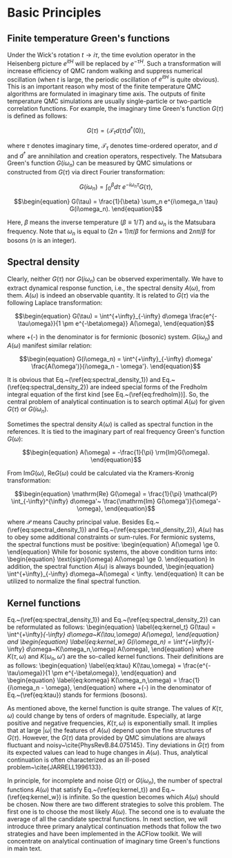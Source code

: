 # Basic Principles

## Finite temperature Green's functions

Under the Wick's rotation $t \to i\tau$, the time evolution operator in the Heisenberg picture $e^{itH}$ will be replaced by $e^{-\tau H}$. Such a transformation will increase efficiency of QMC random walking and suppress numerical oscillation (when $t$ is large, the periodic oscillation of $e^{itH}$ is quite obvious). This is an important reason why most of the finite temperature QMC algorithms are formulated in imaginary time axis. The outputs of finite temperature QMC simulations are usually single-particle or two-particle correlation functions. For example, the imaginary time Green's function $G(\tau)$ is defined as follows: 
```math
\begin{equation}
G(\tau) = \langle \mathcal{T}_{\tau} d(\tau) d^{\dagger}(0) \rangle,
\end{equation}
```
where $\tau$ denotes imaginary time, $\mathcal{T}_{\tau}$ denotes time-ordered operator, and $d$ and $d^{\dagger}$ are annihilation and creation operators, respectively. The Matsubara Green's function $G(i\omega_n)$ can be measured by QMC simulations or constructed from $G(\tau)$ via direct Fourier transformation:
```math
\begin{equation}
G(i\omega_n) = \int^{\beta}_0 d\tau~e^{-i\omega_n \tau} G(\tau),
\end{equation}
```
```math
\begin{equation}
G(\tau) = \frac{1}{\beta} \sum_n e^{i\omega_n \tau} G(i\omega_n).
\end{equation}
```
Here, $\beta$ means the inverse temperature ($\beta \equiv 1/T$) and $\omega_n$ is the Matsubara frequency. Note that $\omega_n$ is equal to $(2n + 1) \pi / \beta$ for fermions and $2n\pi/ \beta$ for bosons ($n$ is an integer).

## Spectral density

Clearly, neither $G(\tau)$ nor $G(i\omega_n)$ can be observed experimentally. We have to extract dynamical response function, i.e., the spectral density $A(\omega)$, from them. $A(\omega)$ is indeed an observable quantity. It is related to $G(\tau)$ via the following Laplace transformation:
```math
\begin{equation}
G(\tau) = \int^{+\infty}_{-\infty} d\omega \frac{e^{-\tau\omega}}{1 \pm e^{-\beta\omega}} A(\omega),
\end{equation}
```
where +(-) in the denominator is for fermionic (bosonic) system. $G(i\omega_n)$ and $A(\omega)$ manifest similar relation:
```math
\begin{equation}
G(i\omega_n) = \int^{+\infty}_{-\infty} d\omega' \frac{A(\omega')}{i\omega_n - \omega'}.
\end{equation}
```
It is obvious that Eq.~(\ref{eq:spectral_density_1}) and Eq.~(\ref{eq:spectral_density_2}) are indeed special forms of the Fredholm integral equation of the first kind [see Eq.~(\ref{eq:fredholm})]. So, the central problem of analytical continuation is to search optimal $A(\omega)$ for given $G(\tau)$ or $G(i\omega_n)$.

Sometimes the spectral density $A(\omega)$ is called as spectral function in the references. It is tied to the imaginary part of real frequency Green's function $G(\omega)$:
```math
\begin{equation}
A(\omega) = -\frac{1}{\pi} \rm{Im}G(\omega).
\end{equation}
```
From Im$G(\omega)$, Re$G(\omega)$ could be calculated via the Kramers-Kronig transformation:
```math
\begin{equation}
\mathrm{Re} G(\omega) = \frac{1}{\pi} \mathcal{P}
  \int_{-\infty}^{\infty} d\omega'~
  \frac{\mathrm{Im} G(\omega')}{\omega'-\omega},
\end{equation}
```
where $\mathcal{P}$ means Cauchy principal value. Besides Eq.~(\ref{eq:spectral_density_1}) and Eq.~(\ref{eq:spectral_density_2}), $A(\omega)$ has to obey some additional constraints or sum-rules. For fermionic systems, the spectral functions must be positive:
\begin{equation}
A(\omega) \ge 0.
\end{equation}
While for bosonic systems, the above condition turns into:
\begin{equation}
\text{sign}(\omega) A(\omega) \ge 0.
\end{equation}
In addition, the spectral function $A(\omega)$ is always bounded,
\begin{equation}
\int^{+\infty}_{-\infty} d\omega~A(\omega) < \infty.
\end{equation}
It can be utilized to normalize the final spectral function.

## Kernel functions

Eq.~(\ref{eq:spectral_density_1}) and Eq.~(\ref{eq:spectral_density_2}) can be reformulated as follows:
\begin{equation}
\label{eq:kernel_t}
G(\tau) = \int^{+\infty}_{-\infty} d\omega~K(\tau,\omega) A(\omega),
\end{equation}
and
\begin{equation}
\label{eq:kernel_w}
G(i\omega_n) = \int^{+\infty}_{-\infty} d\omega~K(\omega_n,\omega) A(\omega),
\end{equation}
where $K(\tau,\omega)$ and $K(\omega_n, \omega')$ are the so-called kernel functions. Their definitions are as follows:
\begin{equation}
\label{eq:ktau}
K(\tau,\omega) = \frac{e^{-\tau\omega}}{1 \pm e^{-\beta\omega}},
\end{equation}
and
\begin{equation}
\label{eq:komega}
K(\omega_n,\omega) = \frac{1}{i\omega_n - \omega},
\end{equation}
where +(-) in the denominator of Eq.~(\ref{eq:ktau}) stands for fermions (bosons).

As mentioned above, the kernel function is quite strange. The values of $K(\tau,\omega)$ could change by tens of orders of magnitude. Especially, at large positive and negative frequencies, $K(\tau,\omega)$ is exponentially small. It implies that at large $|\omega|$ the features of $A(\omega)$ depend upon the fine structures of $G(\tau)$. However, the $G(\tau)$ data provided by QMC simulations are always fluctuant and noisy~\cite{PhysRevB.84.075145}. Tiny deviations in $G(\tau)$ from its expected values can lead to huge changes in $A(\omega)$. Thus, analytical continuation is often characterized as an ill-posed problem~\cite{JARRELL1996133}.

In principle, for incomplete and noise $G(\tau)$ or $G(i\omega_n)$, the number of spectral functions $A(\omega)$ that satisfy Eq.~(\ref{eq:kernel_t}) and Eq.~(\ref{eq:kernel_w}) is infinite. So the question becomes which $A(\omega)$ should be chosen. Now there are two different strategies to solve this problem. The first one is to choose the most likely $A(\omega)$. The second one is to evaluate the average of all the candidate spectral functions. In next section, we will introduce three primary analytical continuation methods that follow the two strategies and have been implemented in the ACFlow toolkit. We will concentrate on analytical continuation of imaginary time Green's functions in main text.